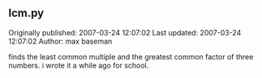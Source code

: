 ## lcm.py

Originally published: 2007-03-24 12:07:02
Last updated: 2007-03-24 12:07:02
Author: max baseman

finds the least common multiple and the greatest common factor of three numbers. i wrote it a while ago for school.